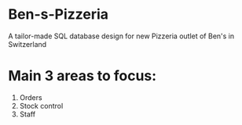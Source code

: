 # Ben-s-Pizzeria
A tailor-made SQL database design for new Pizzeria outlet of Ben's in Switzerland

# Main 3 areas to focus:
1. Orders
2. Stock control
3. Staff
